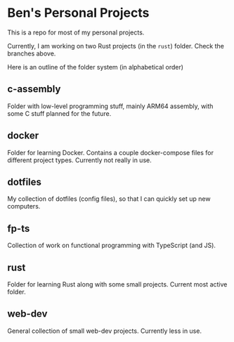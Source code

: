 # Ben's Personal Projects

This is a repo for most of my personal projects. 

Currently, I am working on two Rust projects (in the `rust`) folder. Check the
branches above.

Here is an outline of the folder system (in alphabetical order)

## c-assembly
Folder with low-level programming stuff, mainly ARM64 assembly, with some C
stuff planned for the future.

## docker
Folder for learning Docker. Contains a couple docker-compose files for different project types. Currently not really in use.

## dotfiles
My collection of dotfiles (config files), so that I can quickly set up new
computers.

## fp-ts
Collection of work on functional programming with TypeScript (and JS).

## rust
Folder for learning Rust along with some small projects. Current most active folder.

## web-dev
General collection of small web-dev projects. Currently less in use.
